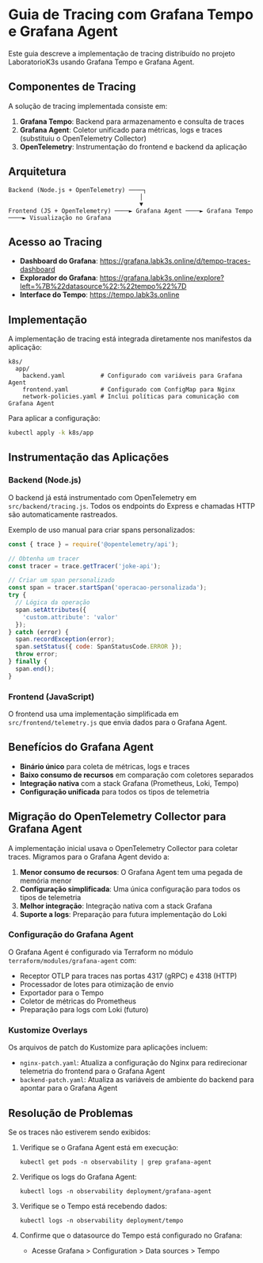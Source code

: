 # Guia de Tracing com Grafana Tempo e Grafana Agent

Este guia descreve a implementação de tracing distribuído no projeto LaboratorioK3s usando Grafana Tempo e Grafana Agent.

## Componentes de Tracing

A solução de tracing implementada consiste em:

1. **Grafana Tempo**: Backend para armazenamento e consulta de traces
2. **Grafana Agent**: Coletor unificado para métricas, logs e traces (substituiu o OpenTelemetry Collector)
3. **OpenTelemetry**: Instrumentação do frontend e backend da aplicação

## Arquitetura

```
Backend (Node.js + OpenTelemetry) ────┐
                                     │
                                     ▼
Frontend (JS + OpenTelemetry) ────► Grafana Agent ────► Grafana Tempo ────► Visualização no Grafana
```

## Acesso ao Tracing

- **Dashboard do Grafana**: https://grafana.labk3s.online/d/tempo-traces-dashboard
- **Explorador do Grafana**: https://grafana.labk3s.online/explore?left=%7B%22datasource%22:%22tempo%22%7D
- **Interface do Tempo**: https://tempo.labk3s.online

## Implementação

A implementação de tracing está integrada diretamente nos manifestos da aplicação:

```
k8s/
  app/
    backend.yaml          # Configurado com variáveis para Grafana Agent
    frontend.yaml         # Configurado com ConfigMap para Nginx
    network-policies.yaml # Inclui políticas para comunicação com Grafana Agent
```

Para aplicar a configuração:

```bash
kubectl apply -k k8s/app
```

## Instrumentação das Aplicações

### Backend (Node.js)

O backend já está instrumentado com OpenTelemetry em `src/backend/tracing.js`. Todos os endpoints do Express e chamadas HTTP são automaticamente rastreados.

Exemplo de uso manual para criar spans personalizados:

```javascript
const { trace } = require('@opentelemetry/api');

// Obtenha um tracer
const tracer = trace.getTracer('joke-api');

// Criar um span personalizado
const span = tracer.startSpan('operacao-personalizada');
try {
  // Lógica da operação
  span.setAttributes({
    'custom.attribute': 'valor'
  });
} catch (error) {
  span.recordException(error);
  span.setStatus({ code: SpanStatusCode.ERROR });
  throw error;
} finally {
  span.end();
}
```

### Frontend (JavaScript)

O frontend usa uma implementação simplificada em `src/frontend/telemetry.js` que envia dados para o Grafana Agent.

## Benefícios do Grafana Agent

- **Binário único** para coleta de métricas, logs e traces
- **Baixo consumo de recursos** em comparação com coletores separados
- **Integração nativa** com a stack Grafana (Prometheus, Loki, Tempo)
- **Configuração unificada** para todos os tipos de telemetria

## Migração do OpenTelemetry Collector para Grafana Agent

A implementação inicial usava o OpenTelemetry Collector para coletar traces. Migramos para o Grafana Agent devido a:

1. **Menor consumo de recursos**: O Grafana Agent tem uma pegada de memória menor
2. **Configuração simplificada**: Uma única configuração para todos os tipos de telemetria
3. **Melhor integração**: Integração nativa com a stack Grafana
4. **Suporte a logs**: Preparação para futura implementação do Loki

### Configuração do Grafana Agent

O Grafana Agent é configurado via Terraform no módulo `terraform/modules/grafana-agent` com:

- Receptor OTLP para traces nas portas 4317 (gRPC) e 4318 (HTTP)
- Processador de lotes para otimização de envio
- Exportador para o Tempo
- Coletor de métricas do Prometheus
- Preparação para logs com Loki (futuro)

### Kustomize Overlays

Os arquivos de patch do Kustomize para aplicações incluem:

- `nginx-patch.yaml`: Atualiza a configuração do Nginx para redirecionar telemetria do frontend para o Grafana Agent
- `backend-patch.yaml`: Atualiza as variáveis de ambiente do backend para apontar para o Grafana Agent

## Resolução de Problemas

Se os traces não estiverem sendo exibidos:

1. Verifique se o Grafana Agent está em execução:
   ```
   kubectl get pods -n observability | grep grafana-agent
   ```

2. Verifique os logs do Grafana Agent:
   ```
   kubectl logs -n observability deployment/grafana-agent
   ```

3. Verifique se o Tempo está recebendo dados:
   ```
   kubectl logs -n observability deployment/tempo
   ```

4. Confirme que o datasource do Tempo está configurado no Grafana:
   - Acesse Grafana > Configuration > Data sources > Tempo
